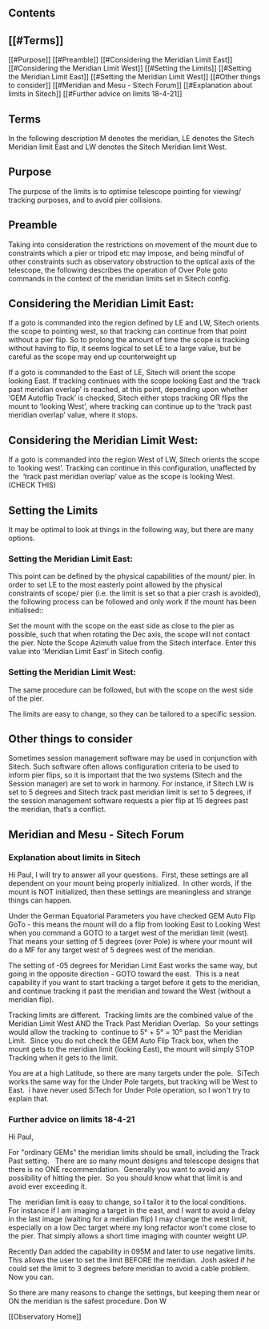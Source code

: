 ## Contents

## [[#Terms]]
[[#Purpose]]
[[#Preamble]]
[[#Considering the Meridian Limit East]]
[[#Considering the Meridian Limit West]]
[[#Setting the Limits]]
[[#Setting the Meridian Limit East]]
[[#Setting the Meridian Limit West]]
[[#Other things to consider]]
[[#Meridian and Mesu - Sitech Forum]]
[[#Explanation about limits in Sitech]]
[[#Further advice on limits 18-4-21]]

## Terms
In the following description M denotes the meridian, LE denotes the Sitech Meridian limit East and LW denotes the Sitech Meridian limit West.
## Purpose

The purpose of the limits is to optimise telescope pointing for viewing/ tracking purposes, and to avoid pier collisions.
## Preamble

Taking into consideration the restrictions on movement of the mount due to constraints which a pier or tripod etc may impose, and being mindful of other constraints such as observatory obstruction to the optical axis of the telescope, the following describes the operation of Over Pole goto commands in the context of the meridian limits set in Sitech config.
## Considering the Meridian Limit East:

If a goto is commanded into the region defined by LE and LW, Sitech orients the scope to pointing west, so that tracking can continue from that point without a pier flip. So to prolong the amount of time the scope is tracking without having to flip, it seems logical to set LE to a large value, but be careful as the scope may end up counterweight up

If a goto is commanded to the East of LE, Sitech will orient the scope looking East. If tracking continues with the scope looking East and the ‘track past meridian overlap’ is reached, at this point, depending upon whether ‘GEM Autoflip Track’ is checked, Sitech either stops tracking OR flips the mount to ‘looking West’, where tracking can continue up to the ‘track past meridian overlap’ value, where it stops.

## Considering the Meridian Limit West:

If a goto is commanded into the region West of LW, Sitech orients the scope to ‘looking west’. Tracking can continue in this configuration, unaffected by the  ‘track past meridian overlap’ value as the scope is looking West. (CHECK THIS)

## Setting the Limits

It may be optimal to look at things in the following way, but there are many options.

### Setting the Meridian Limit East:

This point can be defined by the physical capabilities of the mount/ pier. In order to set LE to the most easterly point allowed by the physical constraints of scope/ pier (i.e. the limit is set so that a pier crash is avoided), the following process can be followed and only work if the mount has been initialised::

Set the mount with the scope on the east side as close to the pier as possible, such that when rotating the Dec axis, the scope will not contact the pier. Note the Scope Azimuth value from the Sitech interface. Enter this value into ‘Meridian Limit East’ in Sitech config.  

### Setting the Meridian Limit West:

The same procedure can be followed, but with the scope on the west side of the pier.

The limits are easy to change, so they can be tailored to a specific session.
## Other things to consider

Sometimes session management software may be used in conjunction with Sitech. Such software often allows configuration criteria to be used to inform pier flips, so it is important that the two systems (Sitech and the Session manager) are set to work in harmony. For instance, if Sitech LW is set to 5 degrees and Sitech track past meridian limit is set to 5 degrees, if the session management software requests a pier flip at 15 degrees past the meridian, that’s a conflict.

## Meridian and Mesu - Sitech Forum 

### Explanation about limits in Sitech

Hi Paul,
I will try to answer all your questions.  First, these settings are all dependent on your mount being properly initialized.  In other words, if the mount is NOT initialized, then these settings are meaningless and strange things can happen.

Under the German Equatorial Parameters you have checked GEM Auto Flip GoTo - this means the mount will do a flip from looking East to Looking West when you command a GOTO to a target west of the meridian limit (west).  That means your setting of 5 degrees (over Pole) is where your mount will do a MF for any target west of 5 degrees west of the meridian.  

The setting of -05 degrees for Meridian Limit East works the same way, but going in the opposite direction - GOTO toward the east.  This is a neat capability if you want to start tracking a target before it gets to the meridian, and continue tracking it past the meridian and toward the West (without a meridian flip).

Tracking limits are different.  Tracking limits are the combined value of the Meridian Limit West AND the Track Past Meridian Overlap.  So your settings would allow the tracking to  continue to 5° + 5° = 10° past the Meridian Limit.  Since you do not check the GEM Auto Flip Track box, when the mount gets to the meridian limit (looking East), the mount will simply STOP Tracking when it gets to the limit.

You are at a high Latitude, so there are many targets under the pole.  SiTech works the same way for the Under Pole targets, but tracking will be West to East.  i have never used SiTech for Under Pole operation, so I won't try to explain that.

### Further advice on limits 18-4-21

Hi Paul,

For "ordinary GEMs" the meridian limits should be small, including the Track Past setting.   There are so many mount designs and telescope designs that there is no ONE recommendation.  Generally you want to avoid any possibility of hitting the pier.  So you should know what that limit is and avoid ever exceeding it.

The  meridian limit is easy to change, so I tailor it to the local conditions.  For instance if I am imaging a target in the east, and I want to avoid a delay in the last image (waiting for a meridian flip) I may change the west limit, especially on a low Dec target where my long refactor won't come close to the pier. That simply allows a short time imaging with counter weight UP.

Recently Dan added the capability in 095M and later to use negative limits.  This allows the user to set the limit BEFORE the meridian.  Josh asked if he could set the limit to 3 degrees before meridian to avoid a cable problem.  Now you can.

So there are many reasons to change the settings, but keeping them near or ON the meridian is the safest procedure.
Don W

[[Observatory Home]]
